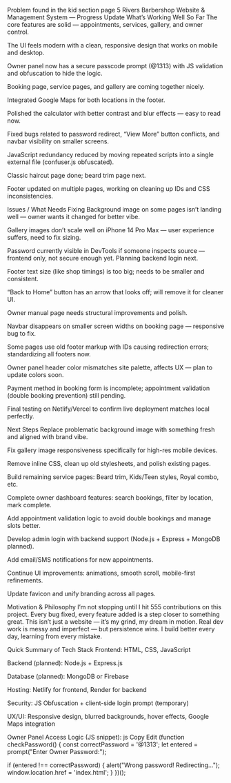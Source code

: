 Problem found in the kid section page 
5 Rivers Barbershop Website & Management System — Progress Update
What’s Working Well So Far
The core features are solid — appointments, services, gallery, and owner control.

The UI feels modern with a clean, responsive design that works on mobile and desktop.

Owner panel now has a secure passcode prompt (@1313) with JS validation and obfuscation to hide the logic.

Booking page, service pages, and gallery are coming together nicely.

Integrated Google Maps for both locations in the footer.

Polished the calculator with better contrast and blur effects — easy to read now.

Fixed bugs related to password redirect, “View More” button conflicts, and navbar visibility on smaller screens.

JavaScript redundancy reduced by moving repeated scripts into a single external file (confuser.js obfuscated).

Classic haircut page done; beard trim page next.

Footer updated on multiple pages, working on cleaning up IDs and CSS inconsistencies.

Issues / What Needs Fixing
Background image on some pages isn’t landing well — owner wants it changed for better vibe.

Gallery images don’t scale well on iPhone 14 Pro Max — user experience suffers, need to fix sizing.

Password currently visible in DevTools if someone inspects source — frontend only, not secure enough yet. Planning backend login next.

Footer text size (like shop timings) is too big; needs to be smaller and consistent.

“Back to Home” button has an arrow that looks off; will remove it for cleaner UI.

Owner manual page needs structural improvements and polish.

Navbar disappears on smaller screen widths on booking page — responsive bug to fix.

Some pages use old footer markup with IDs causing redirection errors; standardizing all footers now.

Owner panel header color mismatches site palette, affects UX — plan to update colors soon.

Payment method in booking form is incomplete; appointment validation (double booking prevention) still pending.

Final testing on Netlify/Vercel to confirm live deployment matches local perfectly.

Next Steps
Replace problematic background image with something fresh and aligned with brand vibe.

Fix gallery image responsiveness specifically for high-res mobile devices.

Remove inline CSS, clean up old stylesheets, and polish existing pages.

Build remaining service pages: Beard trim, Kids/Teen styles, Royal combo, etc.

Complete owner dashboard features: search bookings, filter by location, mark complete.

Add appointment validation logic to avoid double bookings and manage slots better.

Develop admin login with backend support (Node.js + Express + MongoDB planned).

Add email/SMS notifications for new appointments.

Continue UI improvements: animations, smooth scroll, mobile-first refinements.

Update favicon and unify branding across all pages.

Motivation & Philosophy
I’m not stopping until I hit 555 contributions on this project.
Every bug fixed, every feature added is a step closer to something great.
This isn’t just a website — it’s my grind, my dream in motion.
Real dev work is messy and imperfect — but persistence wins.
I build better every day, learning from every mistake.

Quick Summary of Tech Stack
Frontend: HTML, CSS, JavaScript

Backend (planned): Node.js + Express.js

Database (planned): MongoDB or Firebase

Hosting: Netlify for frontend, Render for backend

Security: JS Obfuscation + client-side login prompt (temporary)

UX/UI: Responsive design, blurred backgrounds, hover effects, Google Maps integration

Owner Panel Access Logic (JS snippet):
js
Copy
Edit
(function checkPassword() {
  const correctPassword = '@1313';
  let entered = prompt("Enter Owner Password:");

  if (entered !== correctPassword) {
    alert("Wrong password! Redirecting...");
    window.location.href = 'index.html';
  }
})();
